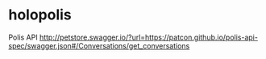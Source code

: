 # holopolis

Polis API
http://petstore.swagger.io/?url=https://patcon.github.io/polis-api-spec/swagger.json#/Conversations/get_conversations


